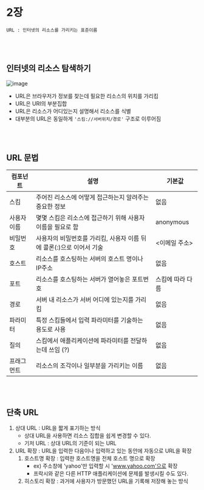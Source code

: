 # 2장
```
URL : 인터넷의 리소스를 가리키는 표준이름
```

<br/>
<br/>

## 인터넷의 리소스 탐색하기
![image](https://user-images.githubusercontent.com/68778883/180633221-75796c81-b0af-4776-b37c-2deae9e19cd6.png)
- URL은 브라우저가 정보를 찾는데 필요한 리소스의 위치를 가리킴
- URL은 URI의 부분집합
- URL은 리소스가 어디있는지 설명해서 리소스를 식별
- 대부분의 URL은 동일하게 `'스킴://서버위치/경로'` 구조로 이루어짐

<br/>
<br/>

## URL 문법
| 컴포넌트    | 설명                                                                 | 기본값           |
| ----------- | -------------------------------------------------------------------- | ---------------- |
| 스킴        | 주어진 리소스에 어떻게 접근하는지 알려주는 중요한 정보               | 없음             |
| 사용자 이름 | 몇몇 스킴은 리소스에 접근하기 위해 사용자 이름을 필요로 함           | anonymous        |
| 비밀번호    | 사용자의 비밀번호를 가리킴, 사용자 이름 뒤에 콜론(:)으로 이어서 기술 | <이메일 주소>    |
| 호스트      | 리소스를 호스팅하는 서버의 호스트 명이나 IP주소                      | 없음             |
| 포트        | 리소스를 호스팅하는 서버가 열어놓은 포트번호                         | 스킴에 따라 다름 |
| 경로        | 서버 내 리소스가 서버 어디에 있는지를 가리킴                         | 없음             |
| 파라미터    | 특정 스킴들에서 입력 파라미터를 기술하는 용도로 사용                 | 없음             |
| 질의        | 스킴에서 애플리케이션에 파라미터를 전달하는데 쓰임 (?)               | 없음             |
| 프래그먼트  | 리소스의 조각이나 일부분을 가리키는 이름                             | 없음             |

<br/>
<br/>

## 단축 URL

1. 상대 URL : URL을 짧게 표기하는 방식
   - 상대 URL을 사용하면 리소스 집합을 쉽게 변경할 수 있다.
   - 기저 URL : 상대 URL의 기준이 되는 URL
2. URL 확장 : URL을 입력한 다음이나 입력하고 있는 동안에 자동으로 URL을 확장
   1. 호스트명 확장 : 입력한 호스트명을 전체 호스트 명으로 확장
      - ex) 주소창에 'yahoo'만 입력할 시 'www.yahoo.com'으로 확장
      - 프락시와 같은 다른 HTTP 애플리케이션에 문제를 발생시킬 수도 있다.
   2. 히스토리 확장 : 과거에 사용자가 방문했던 URL을 기록해 저장해 놓는 방식

